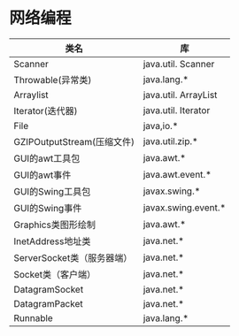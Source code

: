 # 网络编程

| 类名                       | 库                     |
| -------------------------- | ---------------------- |
| Scanner                    | java.util.   Scanner   |
| Throwable(异常类)          | java.lang.*            |
| Arraylist                  | java.util.   ArrayList |
| Iterator(迭代器)           | java.util.   Iterator  |
| File                       | java,io.*              |
| GZIPOutputStream(压缩文件) | java.util.zip.*        |
| GUI的awt工具包             | java.awt.*             |
| GUI的awt事件               | java.awt.event.*       |
| GUI的Swing工具包           | javax.swing.*          |
| GUI的Swing事件             | javax.swing.event.*    |
| Graphics类图形绘制         | java.awt.*             |
| InetAddress地址类          | java.net.*             |
| ServerSocket类（服务器端） | java.net.*             |
| Socket类（客户端）         | java.net.*             |
| DatagramSocket             | java.net.*             |
| DatagramPacket             | java.net.*             |
| Runnable                   | java.lang.*            |

